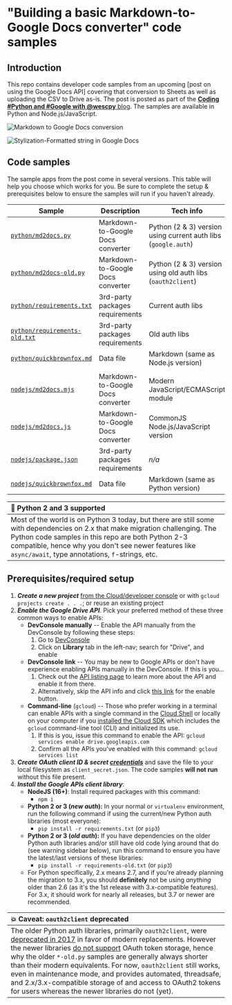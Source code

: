 # "Building a basic Markdown-to-Google Docs converter" code samples

## Introduction
This repo contains developer code samples from an upcoming [post on using the Google Docs API] covering that conversion to Sheets as well as uploading the CSV to Drive as-is. The post is posted as part of the [**Coding #Python and #Google with @wescpy** blog](https://dev.to/wescpy). The samples are available in Python and Node.js/JavaScript.

![Markdown to Google Docs conversion](https://dev-to-uploads.s3.amazonaws.com/uploads/articles/7ha5q59y9q2aeu5hon9l.png)

![Stylization-Formatted string in Google Docs](https://dev-to-uploads.s3.amazonaws.com/uploads/articles/dk1lokm8xejpv386kpnu.png)


## Code samples

The sample apps from the post come in several versions. This table will help you choose which works for you. Be sure to complete the setup & prerequisites below to ensure the samples will run if you haven't already.

Sample | Description | Tech info
--- | --- | ---
[`python/md2docs.py`](python/md2docs.py) | Markdown-to-Google Docs converter | Python (2 & 3) version using current auth libs (`google.auth`)
[`python/md2docs-old.py`](python/md2docs-old.py) | Markdown-to-Google Docs converter | Python (2 & 3) version using old auth libs (`oauth2client`)
[`python/requirements.txt`](python/requirements.txt) | 3rd-party packages requirements | Current auth libs
[`python/requirements-old.txt`](python/requirements-old.txt) | 3rd-party packages requirements | Old auth libs
[`python/quickbrownfox.md`](python/quickbrownfox.md) | Data file | Markdown (same as Node.js version)
||
[`nodejs/md2docs.mjs`](nodejs/md2docs.mjs) | Markdown-to-Google Docs converter | Modern JavaScript/ECMAScript module
[`nodejs/md2docs.js`](nodejs/md2docs.js) | Markdown-to-Google Docs converter | CommonJS Node.js/JavaScript version
[`nodejs/package.json`](nodejs/package.json) | 3rd-party packages requirements | _n/a_
[`nodejs/quickbrownfox.md`](nodejs/quickbrownfox.md) | Data file | Markdown (same as Python version)

| :memo: Python 2 and 3 supported |
|:---------------------------|
| Most of the world is on Python 3 today, but there are still some with dependencies on 2.x that make migration challenging. The Python code samples in this repo are both Python 2-3 compatible, hence why you don't see newer features like `async/await`, type annotations, `f`-strings, etc. |


## Prerequisites/required setup
1. ***Create a new project*** [from the Cloud/developer console](https://console.cloud.google.com/projectcreate) or with `gcloud projects create . . .`; or reuse an existing project
1. ***Enable the Google Drive API***. Pick your preferred method of these three common ways to enable APIs:
    - **DevConsole manually** -- Enable the API manually from the DevConsole by following these steps:
        1. Go to [DevConsole](http://console.developers.google.com)
        1. Click on **Library** tab in the left-nav; search for "Drive", and enable
    - **DevConsole link** -- You may be new to Google APIs or don't have experience enabling APIs manually in the DevConsole. If this is you...
        1. Check out the [API listing page](https://console.cloud.google.com/apis/library/drive.googleapis.com) to learn more about the API and enable it from there.
        1. Alternatively, skip the API info and click [this link](http://console.developers.google.com/start/api?id=drive) for the enable button.
    - **Command-line** (`gcloud`) -- Those who prefer working in a terminal can enable APIs with a single command in the [Cloud Shell](https://cloud.google.com/shell) or locally on your computer if you [installed the Cloud SDK](https://cloud.google.com/sdk/install) which includes the `gcloud` command-line tool (CLI) and initialized its use.
        1. If this is you, issue this command to enable the API: `gcloud services enable drive.googleapis.com`
        1. Confirm all the APIs you've enabled with this command: `gcloud services list`
1. ***Create OAuth client ID & secret [credentials](https://console.cloud.google.com/apis/credentials)*** and save the file to your local filesystem as `client_secret.json`. The code samples **will not run** without this file present.
1. ***Install the Google APIs client library***:
    - **NodeJS (16+)**:  Install required packages with this command:
        - `npm i`
    - **Python 2 or 3 (_new auth_):** In your normal or `virtualenv` environment, run the following command if using the current/new Python auth libraries (most everyone):
        - `pip install -r requirements.txt` (or `pip3`)
    - **Python 2 or 3 (_old auth_):** If you have dependencies on the older Python auth libraries and/or still have old code lying around that do (see warning sidebar below), run this command to ensure you have the latest/last versions of these libraries:
        - `pip install -r requirements-old.txt` (or `pip3`)
    - For Python specifically, 2.x means 2.7, and if you're already planning the migration to 3.x, you should **definitely** not be using _anything_ older than 2.6 (as it's the 1st release with 3.x-compatible features). For 3.x, it should work for nearly all releases, but 3.7 or newer are recommended.

| :boom: Caveat: `oauth2client` deprecated |
|:---------------------------|
| The older Python auth libraries, primarily `oauth2client`, were [deprecated in 2017](https://github.com/googleapis/oauth2client/pull/714) in favor of modern replacements. However the newer libraries [do not support](https://google-auth.readthedocs.io/en/latest/oauth2client-deprecation.html#replacement) OAuth token storage, hence why the older `*-old.py` samples are generally always shorter than their modern equivalents. For now, `oauth2client` still works, even in maintenance mode, and provides automated, threadsafe, and 2.x/3.x-compatible storage of and access to OAuth2 tokens for users whereas the newer libraries do not (yet). |
